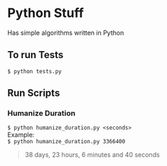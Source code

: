 # Python Stuff
Has simple algorithms written in Python

## To run Tests
`$ python tests.py`

## Run Scripts
### Humanize Duration
`$ python humanize_duration.py <seconds>`  
Example:  
`$ python humanize_duration.py 3366400` 
>38 days, 23 hours, 6 minutes and 40 seconds
